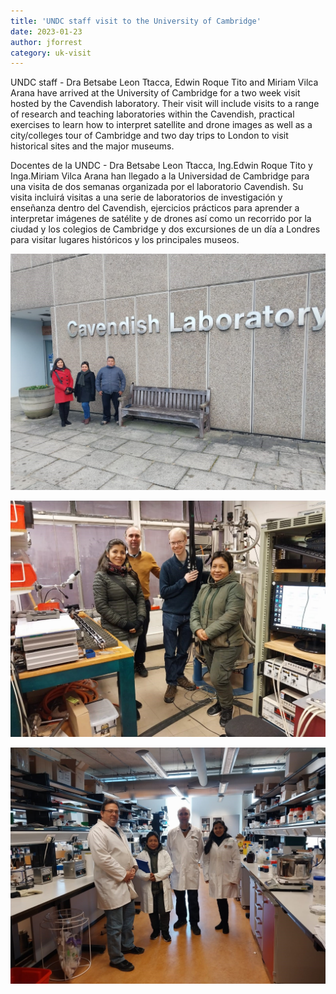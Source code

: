 ```yaml
---
title: 'UNDC staff visit to the University of Cambridge'
date: 2023-01-23
author: jforrest
category: uk-visit
---
```



UNDC staff - Dra Betsabe Leon Ttacca, Edwin Roque Tito and Miriam Vilca Arana have arrived at the University of Cambridge for a two week visit hosted by the Cavendish laboratory. 
Their visit will include visits to a range of research and teaching laboratories within the Cavendish, practical exercises to learn how to interpret satellite and drone images 
as well as a city/colleges tour of Cambridge and two day trips to London to visit historical sites and the major museums. 

Docentes de la UNDC - Dra Betsabe Leon Ttacca, Ing.Edwin Roque Tito y Inga.Miriam Vilca Arana han llegado a la Universidad de Cambridge para una visita de dos semanas organizada por el laboratorio Cavendish. 
Su visita incluirá visitas a una serie de laboratorios de investigación y enseñanza dentro del Cavendish, ejercicios prácticos para aprender a interpretar imágenes de satélite y de drones 
así como un recorrido por la ciudad y los colegios de Cambridge y dos excursiones de un día a Londres para visitar lugares históricos y los principales museos. 

![UNDC UK visit](/assets/posts/Lab7.jpg)

![UNDC UK visit](/assets/posts/Lab1.jpg)

![UNDC UK visit](/assets/posts/Lab2.jpg)

